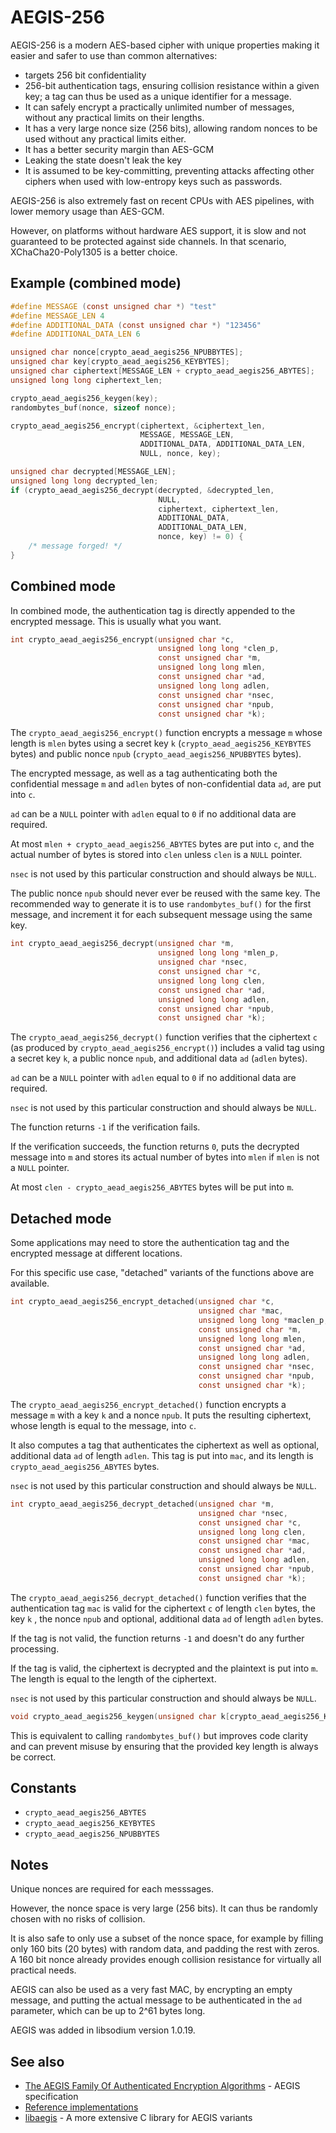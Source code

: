 # AEGIS-256

AEGIS-256 is a modern AES-based cipher with unique properties making it easier and safer to use than common alternatives:

- targets 256 bit confidentiality
- 256-bit authentication tags, ensuring collision resistance within a given key; a tag can thus be used as a unique identifier for a message.
- It can safely encrypt a practically unlimited number of messages, without any practical limits on their lengths.
- It has a very large nonce size (256 bits), allowing random nonces to be used without any practical limits either.
- It has a better security margin than AES-GCM
- Leaking the state doesn't leak the key
- It is assumed to be key-committing, preventing attacks affecting other ciphers when used with low-entropy keys such as passwords.

AEGIS-256 is also extremely fast on recent CPUs with AES pipelines, with lower memory usage than AES-GCM.

However, on platforms without hardware AES support, it is slow and not guaranteed to be protected against side channels.
In that scenario, XChaCha20-Poly1305 is a better choice.

## Example (combined mode)

```c
#define MESSAGE (const unsigned char *) "test"
#define MESSAGE_LEN 4
#define ADDITIONAL_DATA (const unsigned char *) "123456"
#define ADDITIONAL_DATA_LEN 6

unsigned char nonce[crypto_aead_aegis256_NPUBBYTES];
unsigned char key[crypto_aead_aegis256_KEYBYTES];
unsigned char ciphertext[MESSAGE_LEN + crypto_aead_aegis256_ABYTES];
unsigned long long ciphertext_len;

crypto_aead_aegis256_keygen(key);
randombytes_buf(nonce, sizeof nonce);

crypto_aead_aegis256_encrypt(ciphertext, &ciphertext_len,
                             MESSAGE, MESSAGE_LEN,
                             ADDITIONAL_DATA, ADDITIONAL_DATA_LEN,
                             NULL, nonce, key);

unsigned char decrypted[MESSAGE_LEN];
unsigned long long decrypted_len;
if (crypto_aead_aegis256_decrypt(decrypted, &decrypted_len,
                                 NULL,
                                 ciphertext, ciphertext_len,
                                 ADDITIONAL_DATA,
                                 ADDITIONAL_DATA_LEN,
                                 nonce, key) != 0) {
    /* message forged! */
}
```

## Combined mode

In combined mode, the authentication tag is directly appended to the
encrypted message. This is usually what you want.

```c
int crypto_aead_aegis256_encrypt(unsigned char *c,
                                 unsigned long long *clen_p,
                                 const unsigned char *m,
                                 unsigned long long mlen,
                                 const unsigned char *ad,
                                 unsigned long long adlen,
                                 const unsigned char *nsec,
                                 const unsigned char *npub,
                                 const unsigned char *k);
```

The `crypto_aead_aegis256_encrypt()` function encrypts a message
`m` whose length is `mlen` bytes using a secret key `k`
(`crypto_aead_aegis256_KEYBYTES` bytes) and public nonce `npub`
(`crypto_aead_aegis256_NPUBBYTES` bytes).

The encrypted message, as well as a tag authenticating both the confidential
message `m` and `adlen` bytes of non-confidential data `ad`, are put into `c`.

`ad` can be a `NULL` pointer with `adlen` equal to `0` if no additional data are
required.

At most `mlen + crypto_aead_aegis256_ABYTES` bytes are put into
`c`, and the actual number of bytes is stored into `clen` unless `clen` is a
`NULL` pointer.

`nsec` is not used by this particular construction and should always be `NULL`.

The public nonce `npub` should never ever be reused with the same key. The
recommended way to generate it is to use `randombytes_buf()` for the first
message, and increment it for each subsequent message using the same key.

```c
int crypto_aead_aegis256_decrypt(unsigned char *m,
                                 unsigned long long *mlen_p,
                                 unsigned char *nsec,
                                 const unsigned char *c,
                                 unsigned long long clen,
                                 const unsigned char *ad,
                                 unsigned long long adlen,
                                 const unsigned char *npub,
                                 const unsigned char *k);
```

The `crypto_aead_aegis256_decrypt()` function verifies that the
ciphertext `c` (as produced by `crypto_aead_aegis256_encrypt()`)
includes a valid tag using a secret key `k`, a public nonce `npub`, and
additional data `ad` (`adlen` bytes).

`ad` can be a `NULL` pointer with `adlen` equal to `0` if no additional data are
required.

`nsec` is not used by this particular construction and should always be `NULL`.

The function returns `-1` if the verification fails.

If the verification succeeds, the function returns `0`, puts the decrypted
message into `m` and stores its actual number of bytes into `mlen` if `mlen` is
not a `NULL` pointer.

At most `clen - crypto_aead_aegis256_ABYTES` bytes will be put into
`m`.

## Detached mode

Some applications may need to store the authentication tag and the encrypted
message at different locations.

For this specific use case, "detached" variants of the functions above are
available.

```c
int crypto_aead_aegis256_encrypt_detached(unsigned char *c,
                                          unsigned char *mac,
                                          unsigned long long *maclen_p,
                                          const unsigned char *m,
                                          unsigned long long mlen,
                                          const unsigned char *ad,
                                          unsigned long long adlen,
                                          const unsigned char *nsec,
                                          const unsigned char *npub,
                                          const unsigned char *k);
```

The `crypto_aead_aegis256_encrypt_detached()` function encrypts a
message `m` with a key `k` and a nonce `npub`. It puts the resulting ciphertext,
whose length is equal to the message, into `c`.

It also computes a tag that authenticates the ciphertext as well as optional,
additional data `ad` of length `adlen`. This tag is put into `mac`, and its
length is `crypto_aead_aegis256_ABYTES` bytes.

`nsec` is not used by this particular construction and should always be `NULL`.

```c
int crypto_aead_aegis256_decrypt_detached(unsigned char *m,
                                          unsigned char *nsec,
                                          const unsigned char *c,
                                          unsigned long long clen,
                                          const unsigned char *mac,
                                          const unsigned char *ad,
                                          unsigned long long adlen,
                                          const unsigned char *npub,
                                          const unsigned char *k);
```

The `crypto_aead_aegis256_decrypt_detached()` function verifies
that the authentication tag `mac` is valid for the ciphertext `c` of length
`clen` bytes, the key `k` , the nonce `npub` and optional, additional data `ad`
of length `adlen` bytes.

If the tag is not valid, the function returns `-1` and doesn't do any further
processing.

If the tag is valid, the ciphertext is decrypted and the plaintext is put into
`m`. The length is equal to the length of the ciphertext.

`nsec` is not used by this particular construction and should always be `NULL`.

```c
void crypto_aead_aegis256_keygen(unsigned char k[crypto_aead_aegis256_KEYBYTES]);
```

This is equivalent to calling `randombytes_buf()` but improves code clarity and
can prevent misuse by ensuring that the provided key length is always be
correct.

## Constants

* `crypto_aead_aegis256_ABYTES`
* `crypto_aead_aegis256_KEYBYTES`
* `crypto_aead_aegis256_NPUBBYTES`


## Notes

Unique nonces are required for each messsages.

However, the nonce space is very large (256 bits). It can thus be randomly chosen with no risks of collision.

It is also safe to only use a subset of the nonce space, for example by filling only 160 bits (20 bytes) with random data, and padding the rest with zeros. A 160 bit nonce already provides enough collision resistance for virtually all practical needs.

AEGIS can also be used as a very fast MAC, by encrypting an empty message, and putting the actual message to be authenticated in the `ad` parameter, which can be up to 2^61 bytes long.

AEGIS was added in libsodium version 1.0.19.

## See also

* [The AEGIS Family Of Authenticated Encryption Algorithms](https://datatracker.ietf.org/doc/draft-irtf-cfrg-aegis-aead) -
  AEGIS specification
* [Reference implementations](https://github.com/jedisct1/draft-aegis-aead/tree/main/reference-implementations)
* [libaegis](https://github.com/jedisct1/libaegis) - A more extensive C library for AEGIS variants
